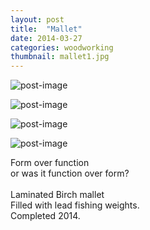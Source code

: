 ```yaml
---
layout: post
title:  "Mallet"
date: 2014-03-27
categories: woodworking
thumbnail: mallet1.jpg
---
```

![post-image]({{site.url}}/assets/mallet1.jpg)

![post-image]({{site.url}}/assets/mallet2.jpg)

![post-image]({{site.url}}/assets/mallet3.jpg)

![post-image]({{site.url}}/assets/mallet4.jpg)



Form over function <br>
or was it function over form? <br><br>
Laminated Birch mallet <br>
Filled with lead fishing weights. <br>
Completed 2014.
